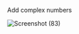 Add complex numbers

![Screenshot (83)](https://user-images.githubusercontent.com/80004492/133675860-5039ab4e-1751-4e00-bc35-7b058dd6ee4a.png)
